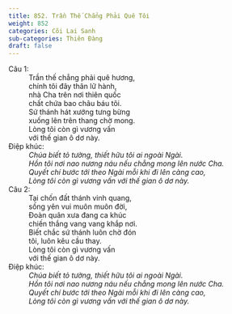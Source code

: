 ```yaml
---
title: 852. Trần Thế Chẳng Phải Quê Tôi
weight: 852
categories: Cõi Lai Sanh
sub-categories: Thiên Đàng
draft: false
---
```

<dl><dt>Câu 1:</dt><dd data-verse="1">Trần thế chẳng phải quê hương, <br/>chính tôi đây thân lữ hành, <br/>nhà Cha trên nơi thiên quốc <br/>chất chứa bao châu báu tôi. <br/>Sứ thánh hát xướng tưng bừng <br/>xuống lên trên thang chờ mong. <br/>Lòng tôi còn gì vương vấn <br/>với thế gian ô dơ này. </dd><dt>Điệp khúc:</dt><dd data-chorus="1"><em>Chúa biết tỏ tường, thiết hữu tôi ai ngoài Ngài. <br/>Hồn tôi nơi nao nương náu nếu chẳng mong lên nước Cha. <br/>Quyết chí bước tới theo Ngài mỗi khi đi lên càng cao, <br/>Lòng tôi còn gì vương vấn với thế gian ô dơ này. </em></dd><dt>Câu 2:</dt><dd data-verse="2">Tại chốn đất thánh vinh quang, <br/>sống yên vui muôn muôn đời, <br/>Đoàn quân xưa đang ca khúc <br/>chiến thắng vang vang khắp nơi. <br/>Biết chắc sứ thánh luôn chờ đón <br/>tôi, luôn kêu cầu thay. <br/>Lòng tôi còn gì vương vấn <br/>với thế gian ô dơ này. </dd><dt>Điệp khúc:</dt><dd data-chorus="1"><em>Chúa biết tỏ tường, thiết hữu tôi ai ngoài Ngài. <br/>Hồn tôi nơi nao nương náu nếu chẳng mong lên nước Cha. <br/>Quyết chí bước tới theo Ngài mỗi khi đi lên càng cao, <br/>Lòng tôi còn gì vương vấn với thế gian ô dơ này. </em></dd></dl>